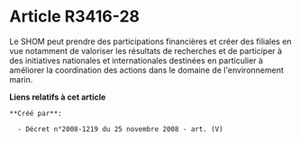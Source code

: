 # Article R3416-28

Le SHOM peut prendre des participations financières et créer des filiales en vue notamment de valoriser les résultats de
recherches et de participer à des initiatives nationales et internationales destinées en particulier à améliorer la
coordination des actions dans le domaine de l'environnement marin.

**Liens relatifs à cet article**

	**Créé par**:

	  - Décret n°2008-1219 du 25 novembre 2008 - art. (V)
